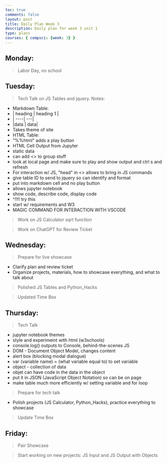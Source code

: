 ```yaml
---
toc: true
comments: false
layout: post
title: Daily Plan Week 3
description: Daily plan for week 3 unit 1
type: plans
courses: { compsci: {week: 3} }
---
```


## Monday:
> Labor Day, no school

## Tuesday:
> Tech Talk on JS Tables and jquery. Notes:
- Markdown Table:
- | heading | heading 1 |
- | ----| ---|
- |data | data|
- Takes theme of site
- HTML Table:
- "%%html" adds a play button
- HTML Cell Output from Jupyter
- static data
- can add <> to group stuff
- look at local page and make sure to play and show output and ctrl s and refresh
- For interaction w/ JS, "head" in <> allows to bring in JS commands
- give table ID to send to jquery so can identify and format
- put into markdown cell and no play button
- allows jupyter notebook
- show code, describe code, display code 
- ^!!!! try this
- start w/ requirements and W3
- MAGIC COMMAND FOR INTERACTION WITH VSCODE

> Work on JS Calculator sqrt function

> Work on ChatGPT for Review Ticket

## Wednesday:
> Prepare for live showcase
- Clarify plan and review ticket
- Organize projects, materials, how to showcase everything, and what to talk about

> Polished JS Tables and Python_Hacks

> Updated Time Box

## Thursday:
> Tech Talk
- jupyter notebook themes
- style and experimeint with html (w3schools)
- console.log() outputs to Console, behind-the-scenes JS
- DOM - Document Object Model, changes content
- alert box (blocking modal dialogue)
- var (variable name) = (what variable equal to) to set variable
- object - collection of data
- objet can have code in the data in the object
- put it in JSON (JavaScript Object Notation) so can be on page
- make table much more efficiently w/ setting variable and for loop

> Prepare for tech talk
- Polish projects (JS Calculator, Python_Hacks), practice everything to showcase

> Update Time Box

## Friday:
> Pair Showcase

> Start working on new projects: JS Input and JS Output with Objects